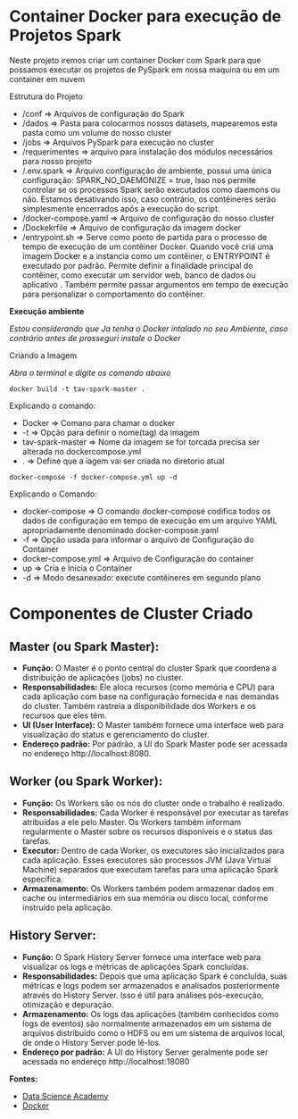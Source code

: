 # Container Docker para execução de Projetos Spark

Neste projeto iremos criar um container Docker com Spark para que possamos executar os projetos de PySpark em nossa maquina ou em um container em nuvem

Estrutura do Projeto
- /conf => Arquivos de configuração do Spark
- /dados => Pasta para colocarmos nossos datasets, mapearemos esta pasta como um volume do nosso cluster
- /jobs => Arquivos PySpark para execução no cluster
- /requerimentes => arquivo para instalação dos módulos necessários para nosso projeto
- /.env.spark => Arquivo configuração de ambiente, possui uma única configuração: SPARK_NO_DAEMONIZE = true, Isso nos permite controlar se os processos Spark serão executados como daemons ou não. Estamos desativando isso, caso contrário, os contêineres serão simplesmente encerrados após a execução do script.
- /docker-compose.yaml => Arquivo de configuração do nosso cluster
- /Dockekrfile => Arquivo de configuração da imagem docker
- /entrypoint.sh => Serve como ponto de partida para o processo de tempo de execução de um contêiner Docker. Quando você cria uma imagem Docker e a instancia como um contêiner, o ENTRYPOINT é executado por padrão.
Permite definir a finalidade principal do contêiner, como executar um servidor web, banco de dados ou aplicativo . Também permite passar argumentos em tempo de execução para personalizar o comportamento do contêiner.

**Execução ambiente**

*Estou considerando que Ja tenha o Docker intalado no seu Ambiente, caso contrário antes de prosseguri instale o Docker*

Criando a Imagem

*Abra o terminal e digite os comando abaixo*
```
docker build -t tav-spark-master .
```

Explicando o comando:

- Docker => Comano para chamar o docker
- \-t => Opção para definir o nome(tag) da imagem
- tav-spark-master => Nome da imagem se for torcada precisa ser alterada no dockercompose.yml
- . => Define que a iagem vai ser criada no diretorio atual

```
docker-compose -f docker-compose.yml up -d
```

Explicando o Comando:
- docker-compose => O comando docker-compose codifica todos os dados de configuração em tempo de execução em um arquivo YAML apropriadamente denominado docker-compose.yaml 
- -f => Opção usada para informar o arquivo de Configuração do Container
- docker-compose.yml => Arquivo de Configuração do container
- up => Cria e Inicia o Container
- -d => Modo desanexado: execute contêineres em segundo plano

# Componentes de Cluster Criado

## Master (ou Spark Master):
- **Função:** O Master é o ponto central do cluster Spark que coordena a distribuição de 
aplicações (jobs) no cluster.
- **Responsabilidades:** Ele aloca recursos (como memória e CPU) para cada aplicação com 
base na configuração fornecida e nas demandas do cluster. Também rastreia a 
disponibilidade dos Workers e os recursos que eles têm.
- **UI (User Interface):** O Master também fornece uma interface web para visualização 
do status e gerenciamento do cluster.
- **Endereço padrão:** Por padrão, a UI do Spark Master pode ser acessada no endereço 
http://localhost:8080.

## Worker (ou Spark Worker):
- **Função:** Os Workers são os nós do cluster onde o trabalho é realizado.
- **Responsabilidades:** Cada Worker é responsável por executar as tarefas atribuídas a 
ele pelo Master. Os Workers também informam regularmente o Master sobre os 
recursos disponíveis e o status das tarefas.
- **Executor:** Dentro de cada Worker, os executores são inicializados para cada aplicação. 
Esses executores são processos JVM (Java Virtual Machine) separados que executam 
tarefas para uma aplicação Spark específica.
- **Armazenamento:** Os Workers também podem armazenar dados em cache ou 
intermediários em sua memória ou disco local, conforme instruído pela aplicação.

## History Server:
- **Função:** O Spark History Server fornece uma interface web para visualizar os logs e 
métricas de aplicações Spark concluídas.
- **Responsabilidades:** Depois que uma aplicação Spark é concluída, suas métricas e logs 
podem ser armazenados e analisados posteriormente através do History Server. Isso 
é útil para análises pós-execução, otimização e depuração.
- **Armazenamento:** Os logs das aplicações (também conhecidos como logs de eventos) 
são normalmente armazenados em um sistema de arquivos distribuído como o HDFS 
ou em um sistema de arquivos local, de onde o History Server pode lê-los.
- **Endereço por padrão:** A UI do History Server geralmente pode ser acessada no 
endereço http://localhost:18080



**Fontes:**

- [Data Science Academy](https://www.datascienceacademy.com.br/)
- [Docker](https://docs.docker.com/desktop/)
